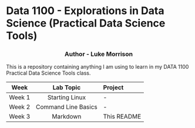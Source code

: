 # Data 1100 - Explorations in Data Science (Practical Data Science Tools)
<h3 align="center">Author - Luke Morrison</h3>

This is a repository containing anything I am using to learn in my DATA 1100 Practical Data Science Tools class.

| Week | Lab Topic | Project |
|------|:---------:|:--------|
| Week 1 | Starting Linux | - |
| Week 2 | Command Line Basics | - |
| Week 3 | Markdown | This README |

